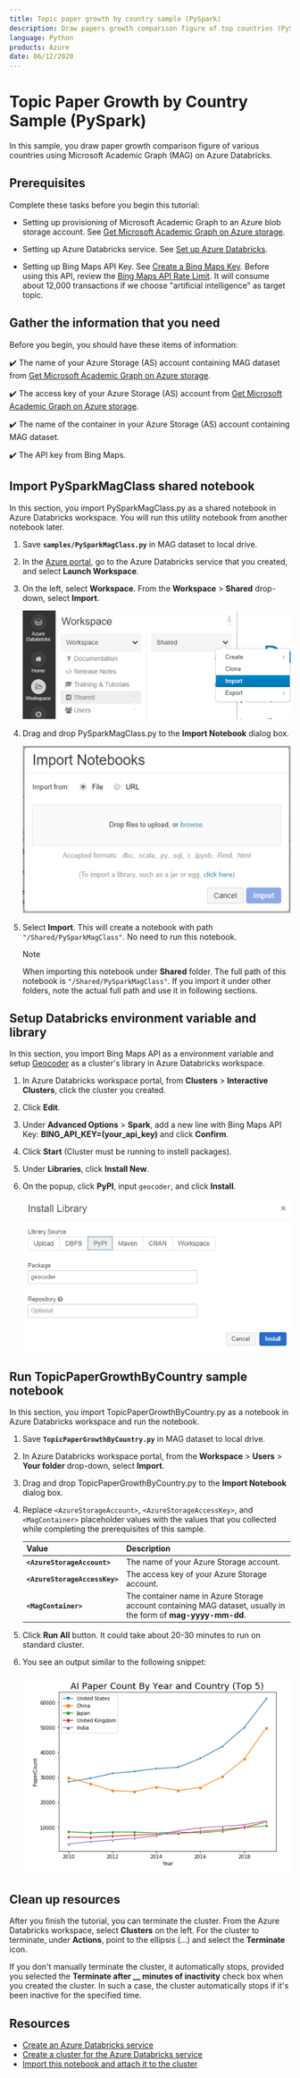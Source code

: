 ```yaml
---
title: Topic paper growth by country sample (PySpark)
description: Draw papers growth comparison figure of top countries (PySpark)
language: Python
products: Azure
date: 06/12/2020
---
```

# Topic Paper Growth by Country Sample (PySpark)

In this sample, you draw paper growth comparison figure of various countries using Microsoft Academic Graph (MAG) on Azure Databricks.

## Prerequisites

Complete these tasks before you begin this tutorial:

* Setting up provisioning of Microsoft Academic Graph to an Azure blob storage account. See [Get Microsoft Academic Graph on Azure storage](https://docs.microsoft.com/academic-services/graph/get-started-setup-provisioning).

* Setting up Azure Databricks service. See [Set up Azure Databricks](https://docs.microsoft.com/academic-services/graph/get-started-setup-databricks).

* Setting up Bing Maps API Key. See [Create a Bing Maps Key](https://www.microsoft.com/maps/create-a-bing-maps-key). Before using this API, review the [Bing Maps API Rate Limit](https://docs.microsoft.com/bingmaps/getting-started/bing-maps-api-best-practices#rate-limiting). It will consume about 12,000 transactions if we choose "artificial intelligence" as target topic.

## Gather the information that you need

   Before you begin, you should have these items of information:

   :heavy_check_mark:  The name of your Azure Storage (AS) account containing MAG dataset from [Get Microsoft Academic Graph on Azure storage](https://docs.microsoft.com/academic-services/graph/get-started-setup-provisioning.md#note-azure-storage-account-name-and-primary-key).

   :heavy_check_mark:  The access key of your Azure Storage (AS) account from [Get Microsoft Academic Graph on Azure storage](https://docs.microsoft.com/academic-services/graph/get-started-setup-provisioning.md#note-azure-storage-account-name-and-primary-key).

   :heavy_check_mark:  The name of the container in your Azure Storage (AS) account containing MAG dataset.

   :heavy_check_mark:  The API key from Bing Maps.

## Import PySparkMagClass shared notebook

In this section, you import PySparkMagClass.py as a shared notebook in Azure Databricks workspace. You will run this utility notebook from another notebook later.

1. Save **`samples/PySparkMagClass.py`** in MAG dataset to local drive.

1. In the [Azure portal](https://portal.azure.com), go to the Azure Databricks service that you created, and select **Launch Workspace**.

1. On the left, select **Workspace**. From the **Workspace** > **Shared** drop-down, select **Import**.

    ![Import a notebook in Databricks](image/import-shared-notebook.png "import notebook in Databricks")
    
1. Drag and drop PySparkMagClass.py to the **Import Notebook** dialog box.

    ![Provide details for a notebook in Databricks](image/import-notebook-dialog.png "Provide details for a notebook in Databricks")

1. Select **Import**. This will create a notebook with path `"/Shared/PySparkMagClass"`. No need to run this notebook.

   > [!NOTE]
   > When importing this notebook under **Shared** folder. The full path of this notebook is `"/Shared/PySparkMagClass"`. If you import it under other folders, note the actual full path and use it in following sections.

## Setup Databricks environment variable and library
In this section, you import Bing Maps API as a environment variable and setup [Geocoder](https://geocoder.readthedocs.io/index.html) as a cluster's library in Azure Databricks workspace.

1. In Azure Databricks workspace portal, from **Clusters** > **Interactive Clusters**, click the cluster you created.

1. Click **Edit**.

1. Under **Advanced Options** > **Spark**, add a new line with Bing Maps API Key: 
**BING_API_KEY=(your_api_key)** and click **Confirm**.

1. Click **Start** (Cluster must be running to instell packages).

1. Under **Libraries**, click **Install New**.

1. On the popup, click **PyPI**, input `geocoder`, and click **Install**.

    ![Install Geocoder](image/geocoder-install.png "Install Geocoder")

## Run TopicPaperGrowthByCountry sample notebook

In this section, you import TopicPaperGrowthByCountry.py as a notebook in Azure Databricks workspace and run the notebook.

1. Save **`TopicPaperGrowthByCountry.py`** in MAG dataset to local drive.

1. In Azure Databricks workspace portal, from the **Workspace** > **Users** > **Your folder** drop-down, select **Import**.

1. Drag and drop TopicPaperGrowthByCountry.py to the **Import Notebook** dialog box.

1. Replace `<AzureStorageAccount>`, `<AzureStorageAccessKey>`, and `<MagContainer>` placeholder values with the values that you collected while completing the prerequisites of this sample.

   |Value  |Description  |
   |---------|---------|
   |**`<AzureStorageAccount>`** | The name of your Azure Storage account. |
   |**`<AzureStorageAccessKey>`** | The access key of your Azure Storage account. |
   |**`<MagContainer>`** | The container name in Azure Storage account containing MAG dataset, usually in the form of **mag-yyyy-mm-dd**. |

1. Click **Run All** button. It could take about 20-30 minutes to run on standard cluster. 

1. You see an output similar to the following snippet:

    ![Sample Output](image/sample-output.png "Sample Output")

## Clean up resources

After you finish the tutorial, you can terminate the cluster. From the Azure Databricks workspace, select **Clusters** on the left. For the cluster to terminate, under **Actions**, point to the ellipsis (...) and select the **Terminate** icon.

If you don't manually terminate the cluster, it automatically stops, provided you selected the **Terminate after \_\_ minutes of inactivity** check box when you created the cluster. In such a case, the cluster automatically stops if it's been inactive for the specified time.

## Resources

* [Create an Azure Databricks service](https://azure.microsoft.com/services/databricks/)
* [Create a cluster for the Azure Databricks service](https://docs.azuredatabricks.net/user-guide/clusters/create.html)
* [Import this notebook and attach it to the cluster](https://docs.databricks.com/user-guide/notebooks/notebook-manage.html#import-a-notebook)